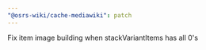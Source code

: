 ```yaml
---
"@osrs-wiki/cache-mediawiki": patch
---
```


Fix item image building when stackVariantItems has all 0's
